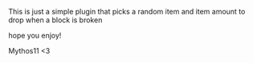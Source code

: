 This is just a simple plugin that picks a random item and item amount to drop when a block is broken

hope you enjoy!

Mythos11 <3
